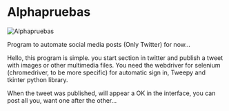 # Alphapruebas

![Alphapruebas](https://user-images.githubusercontent.com/59421368/145110878-809c2485-5cea-4516-9417-9fb105f98158.png)

Program to automate social media posts (Only Twitter) for now...

Hello, this program is simple. you start section in twitter and publish a tweet with images or other multimedia files.
You need the webdriver for selenium (chromedriver, to be more specific) for automatic sign in, Tweepy and tkinter python library.

When the tweet was published, will appear a OK in the interface, you can post all you, want one after the other...
